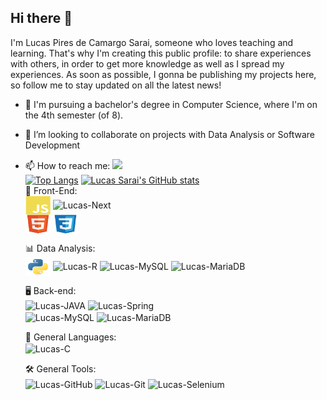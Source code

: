 ## Hi there 👋
I'm Lucas Pires de Camargo Sarai, someone who loves teaching and learning. That's why I'm creating this public profile: to share experiences with others, in order to get more knowledge as well as I spread my experiences. As soon as possible, I gonna be publishing my projects here, so follow me to stay updated on all the latest news!  
- 🔭 I'm pursuing a bachelor's degree in Computer Science, where I'm on the 4th semester (of 8).
- 👯 I’m looking to collaborate on projects with Data Analysis or Software Development
- 📫 How to reach me:
<a href="https://www.linkedin.com/in/lucas-pires-de-camargo-sarai-9439432a3/" target="_blank"><img src="https://img.shields.io/badge/-LinkedIn-%230077B5?style=for-the-badge&logo=linkedin&logoColor=white" target="_blank"></a> <br>
[![Top Langs](https://github-readme-stats.vercel.app/api/top-langs/?username=Lsarai23&&size_weight=0.5&count_weight=0.5&layout=donut)](https://github.com/Lsarai23/github-readme-stats)
  [![Lucas Sarai's GitHub stats](https://github-readme-stats.vercel.app/api?username=Lsarai23)](https://github.com/Lsarai23/github-readme-stats)<br>
  📲 Front-End: <br>
  <img align="center" alt="Lucas-Js" height="30" width="40" src="https://raw.githubusercontent.com/devicons/devicon/master/icons/javascript/javascript-plain.svg">
  <img align="center" alt="Lucas-Next" height="30" width="40" src="https://cdn.jsdelivr.net/gh/devicons/devicon@latest/icons/nextjs/nextjs-original.svg" />        
  <img align="center" alt="Lucas-HTML" height="30" width="40" src="https://raw.githubusercontent.com/devicons/devicon/master/icons/html5/html5-original.svg">
  <img align="center" alt="Lucas-CSS" height="30" width="40" src="https://raw.githubusercontent.com/devicons/devicon/master/icons/css3/css3-original.svg">

  📊 Data Analysis: <br>
  <img align="center" alt="Lucas-Python" height="30" width="40" src="https://raw.githubusercontent.com/devicons/devicon/master/icons/python/python-original.svg">
  <img align="center" alt="Lucas-R" height="30" width="40" src="https://cdn.jsdelivr.net/gh/devicons/devicon@latest/icons/r/r-original.svg" />
  <img align="center" alt="Lucas-MySQL" height="30" width="40" src="https://cdn.jsdelivr.net/gh/devicons/devicon@latest/icons/mysql/mysql-original.svg" />
  <img align="center" alt="Lucas-MariaDB" height="30" width="40" src="https://cdn.jsdelivr.net/gh/devicons/devicon@latest/icons/mariadb/mariadb-original.svg" />
          
  🖥️ Back-end: <br>
  <img align="center" alt="Lucas-JAVA" height="30" width="40" src="https://cdn.jsdelivr.net/gh/devicons/devicon@latest/icons/java/java-original.svg" />
  <img align="center" alt="Lucas-Spring" height="30" width="40" src="https://cdn.jsdelivr.net/gh/devicons/devicon@latest/icons/spring/spring-original-wordmark.svg" />        
  <img align="center" alt="Lucas-MySQL" height="30" width="40" src="https://cdn.jsdelivr.net/gh/devicons/devicon@latest/icons/mysql/mysql-original.svg" />
  <img align="center" alt="Lucas-MariaDB" height="30" width="40" src="https://cdn.jsdelivr.net/gh/devicons/devicon@latest/icons/mariadb/mariadb-original.svg" />

  📖 General Languages: <br>
  <img align="center" alt="Lucas-C" height="30" width="40" src="https://cdn.jsdelivr.net/gh/devicons/devicon@latest/icons/c/c-original.svg" />

  🛠️ General Tools: <br>
  <img align="center" alt="Lucas-GitHub" height="30" width="40" src="https://cdn.jsdelivr.net/gh/devicons/devicon@latest/icons/github/github-original.svg" />
  <img align="center" alt="Lucas-Git" height="30" width="40" src="https://cdn.jsdelivr.net/gh/devicons/devicon@latest/icons/git/git-original.svg" />
  <img align="center" alt="Lucas-Selenium" height="30" width="40" src="https://cdn.jsdelivr.net/gh/devicons/devicon@latest/icons/selenium/selenium-original.svg" />
  
          
          
          
          
          
          
          
  
